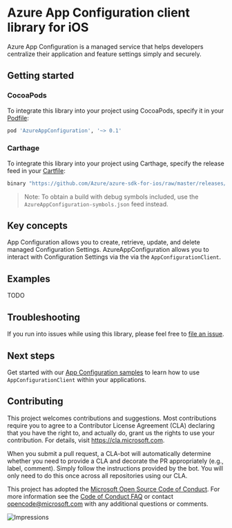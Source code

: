 # Azure App Configuration client library for iOS

Azure App Configuration is a managed service that helps developers centralize their application and feature settings
simply and securely.

## Getting started

### CocoaPods

To integrate this library into your project using CocoaPods, specify it in your
[Podfile](https://guides.cocoapods.org/using/the-podfile.html):

```ruby
pod 'AzureAppConfiguration', '~> 0.1'
```

### Carthage

To integrate this library into your project using Carthage, specify the release feed in your
[Cartfile](https://github.com/Carthage/Carthage/blob/master/Documentation/Artifacts.md#cartfile):

```ruby
binary "https://github.com/Azure/azure-sdk-for-ios/raw/master/releases/AzureAppConfiguration.json" ~> 0.1
```

> Note: To obtain a build with debug symbols included, use the `AzureAppConfiguration-symbols.json` feed instead.

## Key concepts

App Configuration allows you to create, retrieve, update, and delete managed Configuration Settings.
AzureAppConfiguration allows you to interact with Configuration Settings via the via the `AppConfigurationClient`.

## Examples

TODO

## Troubleshooting

If you run into issues while using this library, please feel free to
[file an issue](https://github.com/Azure/azure-sdk-for-ios/issues/new).

## Next steps

Get started with our [App Configuration samples](samples) to learn how to use `AppConfigurationClient` within your
applications.

## Contributing

This project welcomes contributions and suggestions. Most contributions require you to agree to a Contributor License
Agreement (CLA) declaring that you have the right to, and actually do, grant us the rights to use your contribution. For
details, visit https://cla.microsoft.com.

When you submit a pull request, a CLA-bot will automatically determine whether you need to provide a CLA and decorate
the PR appropriately (e.g., label, comment). Simply follow the instructions provided by the bot. You will only need to
do this once across all repositories using our CLA.

This project has adopted the [Microsoft Open Source Code of Conduct](https://opensource.microsoft.com/codeofconduct/).
For more information see the [Code of Conduct FAQ](https://opensource.microsoft.com/codeofconduct/faq/) or contact
[opencode@microsoft.com](mailto:opencode@microsoft.com) with any additional questions or comments.

![Impressions](https://azure-sdk-impressions.azurewebsites.net/api/impressions/azure-sdk-for-ios%2Fsdk%2Fappconfiguration%2FAzureAppConfiguration%2FREADME.png)
